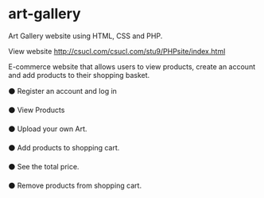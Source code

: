 # art-gallery
 Art Gallery website using HTML, CSS and PHP.


View website
http://csucl.com/csucl.com/stu9/PHPsite/index.html

E-commerce website that allows users to view products, create an account and add products to their shopping basket.


⚫ Register an account and log in

⚫ View Products

⚫ Upload your own Art.

⚫ Add products to shopping cart.

⚫ See the total price.

⚫ Remove products from shopping cart.

